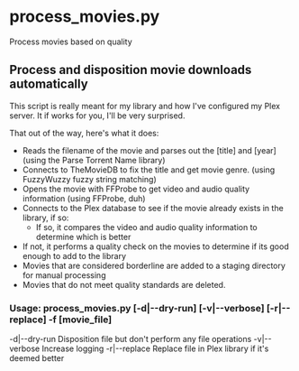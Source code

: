 # process_movies.py
Process movies based on quality

## Process and disposition movie downloads automatically
This script is really meant for my library and how I've configured my Plex server. It if works for you, I'll be very surprised. 

That out of the way, here's what it does:
  * Reads the filename of the movie and parses out the [title] and [year] (using the Parse Torrent Name library)
  * Connects to TheMovieDB to fix the title and get movie genre. (using FuzzyWuzzy fuzzy string matching)
  * Opens the movie with FFProbe to get video and audio quality information (using FFProbe, duh)
  * Connects to the Plex database to see if the movie already exists in the library, if so:
  	* If so, it compares the video and audio quality information to determine which is better
  * If not, it performs a quality check on the movies to determine if its good enough to add to the library
  * Movies that are considered borderline are added to a staging directory for manual processing
  * Movies that do not meet quality standards are deleted.

### Usage: process_movies.py [-d|--dry-run] [-v|--verbose] [-r|--replace] -f [movie_file]
  -d|--dry-run    Disposition file but don't perform any file operations
  -v|--verbose    Increase logging
  -r|--replace    Replace file in Plex library if it's deemed better
 
 
